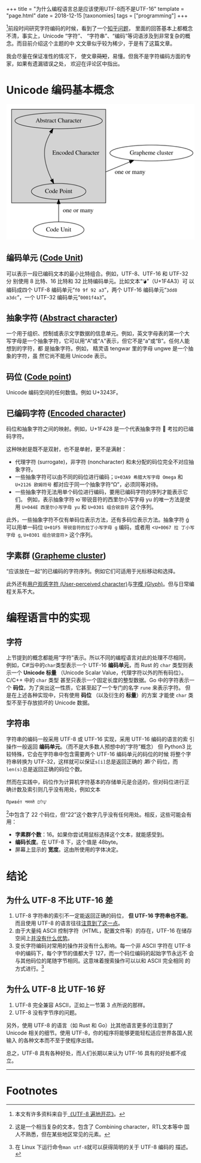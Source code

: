+++
title = "为什么编程语言总是应该使用UTF-8而不是UTF-16"
template = "page.html" 
date = 2018-12-15
[taxonomies]
tags = ["programming"]
+++

[^1]前段时间研究字符编码的时候，看到了一个[知乎问题](https://www.zhihu.com/question/35214880)，
里面的回答基本上都概念不清，事实上，Unicode “字符”、
“字符串”、“编码”等词语涉及到非常复杂的概念。而目前介绍这个主题的中
文文章似乎较为稀少，于是有了这篇文章。

我会尽量在保证准性的情况下，
使文章<s>简短</s>，易懂。但我不是字符编码方面的专家，如果有遗漏错误之处，
欢迎在评论区中指出。

# Unicode 编码基本概念
![层次结构](../unicode.svg)

## 编码单元 ([Code Unit](http://www.unicode.org/glossary/#code_unit))
可以表示一段已编码文本的最小比特组合。例如，UTF-8、UTF-16 和 UTF-32 分
别使用 8 比特、16 比特和 32 比特编码单元。比如文本“`💣`”（U+1F4A3）可
以编码成四个 UTF-8 编码单元“`f0 9f 92 a3`”，两个 UTF-16 编码单元“`3dd8
a3dc`”，一个 UTF-32 编码单元“`0001f4a3`”。

## 抽象字符 ([Abstract character](http://www.unicode.org/glossary/#abstract_character))
一个用于组织、控制或表示文字数据的信息单元。例如，英文字母表的第一个大
写字母是一个抽象字符，它可以用“A”或“<span style="font-family:
cursive">A</span>”表示，但它不是“a”或“B”。任何人能想到的字符，都
是抽象字符。例如， 精灵语 tengwar 里的字母 ungwe 是一个抽象的字符，虽
然它尚不能用 Unicode 表示。

## 码位 ([Code point](http://www.unicode.org/glossary/#code_point))
Unicode 编码空间的任何数值。例如 U+3243F。

## 已编码字符 ([Encoded character](http://www.unicode.org/glossary/#encoded_character))
码位和抽象字符之间的映射。例如，U+1F428 是一个代表抽象字符 🐨 考拉的已编码字符。

这种映射是既不是双射，也不是单射，更不是满射：

- 代理字符 (surrogate)，非字符 (noncharacter) 和未分配的码位完全不对应抽象字符。
- 一些抽象字符可以由不同的码位进行编码；`U+03A9 希腊大写字母 Omega` 和 `U+2126 欧姆符号` 都对应于同一个抽象字符“Ω”，必须同等对待。
- 一些抽象字符无法用单个码位进行编码，要用已编码字符的序列才能表示它们。
  例如，表示抽象字符 ю́ 带锐音符的西里尔小写字母 yu 的唯一方法是使用 `U+044E 西里尔小写字母 yu` 和 `U+0301 组合锐音符` 这个序列。

此外，一些抽象字符不仅有单码位表示方法，还有多码位表示方法。抽象字符 ǵ
可以用单一码位 `U+01F5 带锐音符的拉丁小写字母 g` 编码，或者用 <`U+0067 拉
丁小写字母 g`, `U+0301 组合锐音符`> 这个序列。

## 字素群 ([Grapheme cluster](http://www.unicode.org/glossary/#grapheme_cluster))
“应该放在一起”的已编码的字符序列。例如它们可适用于光标移动和选择。

此外还有[用户观感字符 (User-perceived character)](http://www.unicode.org/glossary/#user_perceived_character)与[字模 (Glyph)](http://www.unicode.org/glossary/#glyph)。但与日常编程关系不大。


# 编程语言中的实现
## 字符
上节提到的概念都能用“字符”表示。所以不同的编程语言对此的处理不尽相同，
例如，C#当中的`char`类型表示一个 UTF-16 **编码单元**，而 Rust 的 `char` 类型则表示一个 **Unicode 标量**
（Unicode Scalar Value，代理字符以外的所有码位）。C/C++ 中的 `char` 类型
甚至只表示一个固定长度的整型数据。Go 中的字符表示一个
**码位**，为了突出这一性质，它甚至起了一个专门的名字 `rune` 来表示字符。
但是在上述各种实现中，只有使用 **码位** （以及衍生的 **标量**）的方案
才能使 `char` 类型不至于存放损坏的 Unicode 数据。

## 字符串
字符串的编码一般采用 UTF-8 或 UTF-16 实现，采用 UTF-16 编码的语言的索
引操作一般返回 **编码单元**。（而不是大多数人预想中的“字符”概念）
但 Python3 比较特殊，它会在字符串中包含需要两个 UTF-16 编码单元的码位的时候
将整个字符串转换为 UTF-32，这样就可以保证`s[i]`总是返回正确的 *第i个* 码位，而
`len(s)`总是返回正确的码位个数。

然而在实践中，码位作为计算机字符基本的存储单元是合适的，但对码位进行正
确计数及索引则几乎没有用处，例如文本

`Приве́т नमस्ते שָׁלוֹם`

[^2]中包含了 22
个码位，但“22”这个数字几乎没有任何用处。相反，这些可能会有用：

- **字素群个数**：16。如果你尝试用鼠标选择这个文本，就能感受到。
- **编码长度**。在 UTF-8 下，这个值是 48byte。
- 屏幕上显示的 **宽度**。这由所使用的字体决定。

# 结论
## 为什么 UTF-8 不比 UTF-16 差

1. UTF-8 字符串的索引不一定能返回正确的码位， **但 UTF-16 字符串也不能**。
   而且使用 UTF-8 的语言往往[注意到了这一点](https://doc.rust-lang.org/std/primitive.str.html#panics)。
2. 由于大量纯 ASCII 控制字符（HTML，配置文件等）的存在，UTF-16 在储存
   空间上[并没有什么优势](http://utf8everywhere.org/zh-cn#asian)。
3. 变长字符编码对常用的操作并没有什么影响。每一个非 ASCII 字符在 UTF-8
   中的编码下，每个字节的值都大于 127，而一个码位编码的起始字节永远不
   会与其他码位的尾随字节相同。这意味着搜索操作可以以和 ASCII 完全相同
   的方式进行。[^3]

## 为什么 UTF-8 比 UTF-16 好

1. UTF-8 完全兼容 ASCII，正如上一节第 3 点所说的那样。
2. UTF-8 没有字节序的问题。

另外，使用 UTF-8 的语言（如 Rust 和 Go）比其他语言更多的注意到了
Unicode 相关的细节。使用 UTF-8，你的程序将能够更能轻松适应世界各国人民输入
的各种文本而不至于使程序出错。

总之，UTF-8 具有各种好处，而人们长期以来认为 UTF-16 具有的好处都不成立。

--------------------------------------

# Footnotes


[^1]: 本文有许多资料来自于[《UTF-8 遍地开花》](http://utf8everywhere.org/zh-cn)。

[^2]: 这是一个相当复杂的文本，包含了 Combining character，RTL文本等中
    国人不熟悉，但在某些地区常见的元素。

[^3]: 在 Linux 下运行命令`man utf-8`就可以获得简明的关于 UTF-8 编码的
    描述。

